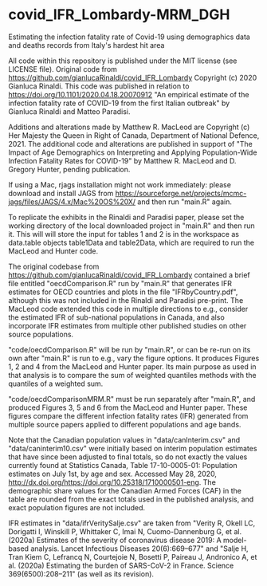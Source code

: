 # covid_IFR_Lombardy-MRM_DGH
Estimating the infection fatality rate of Covid-19 using demographics data and deaths records from Italy's hardest hit area

All code within this repository is published under the MIT license (see LICENSE file).  Original code from https://github.com/gianlucaRinaldi/covid_IFR_Lombardy Copyright (c) 2020 Gianluca Rinaldi. This code was published in relation to https://doi.org/10.1101/2020.04.18.20070912 "An empirical estimate of the infection fatality rate of COVID-19 from the first Italian outbreak" by Gianluca Rinaldi and Matteo Paradisi. 

Additions and alterations made by Matthew R. MacLeod are Copyright (c) Her Majesty the Queen in Right of Canada, Department of National Defence, 2021. The additional code and alterations are published in support of "The Impact of Age Demographics on Interpreting and Applying Population-Wide Infection Fatality Rates for COVID-19" by Matthew R. MacLeod and D. Gregory Hunter, pending publication.

If using a Mac, rjags installation might not work immediately: please download and install JAGS from 
https://sourceforge.net/projects/mcmc-jags/files/JAGS/4.x/Mac%20OS%20X/ 
and then run "main.R" again.

To replicate the exhibits in the Rinaldi and Paradisi paper, please set the working directory of the local downloaded project in "main.R" and then run it.  This will will store the input for tables 1 and 2 is in the workspace as data.table objects table1Data and table2Data, which are required to run the MacLeod and Hunter code.

The original codebase from https://github.com/gianlucaRinaldi/covid_IFR_Lombardy contained a brief file entitled "oecdComparison.R" run by "main.R" that generates IFR estimates for OECD countries and plots in the file "IFRbyCountry.pdf", although this was not included in the Rinaldi and Paradisi pre-print. The MacLeod code extended this code in multiple directions to e.g., consider the estimated IFR of sub-national populations in Canada, and also incorporate IFR estimates from multiple other published studies on other source populations.

"code/oecdComparison.R" will be run by "main.R", or can be re-run on its own after "main.R" is run to e.g., vary the figure options.  It produces Figures 1, 2 and 4 from the MacLeod and Hunter paper.  Its main purpose as used in that analysis is to compare the sum of weighted quantiles methods with the quantiles of a weighted sum.  

"code/oecdComparisonMRM.R" must be run separately after "main.R", and produced Figures 3, 5 and 6 from the MacLeod and Hunter paper. These figures compare the different infection fatality rates (IFR) generated from multiple source papers applied to different populations and age bands.

Note that the Canadian population values in "data/canInterim.csv" and "data/caninterim10.csv" were initially based on interim population estimates that have since been adjusted to final totals, so do not exactly the values currently found at Statistics Canada, Table 17-10-0005-01: Population estimates on July 1st, by age and sex. Accessed May 28, 2020, http://dx.doi.org/https://doi.org/10.25318/1710000501-eng. The demographic share values for the Canadian Armed Forces (CAF) in the table are rounded from the exact totals used in the published analysis, and exact population figures are not included. 


IFR estimates in "data/ifrVeritySalje.csv" are taken from "Verity R, Okell LC, Dorigatti I, Winskill P, Whittaker C, Imai N, Cuomo-Dannenburg G, et al. (2020a) Estimates of the severity of coronavirus disease 2019: A model-based analysis. Lancet Infectious Diseases 20(6):669–677" and "Salje H, Tran Kiem C, Lefrancq N, Courtejoie N, Bosetti P, Paireau J, Andronico A, et al. (2020a) Estimating the burden of SARS-CoV-2 in France. Science 369(6500):208–211" (as well as its revision).